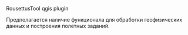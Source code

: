 RousettusTool qgis plugin

Предполагается наличие функционала для обработки геофизических данных и построения полетных заданий.